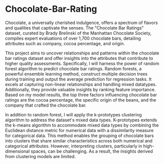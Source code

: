 # Chocolate-Bar-Rating

Chocolate, a universally cherished indulgence, offers a spectrum of flavors and qualities that captivate the senses. The "Chocolate Bar Ratings" dataset, curated by Brady Brelinski of the Manhattan Chocolate Society, compiles expert evaluations of over 1,700 chocolate bars, detailing attributes such as company, cocoa percentage, and origin. 

This project aims to uncover relationships and patterns within the chocolate bar ratings dataset and offer insights into the attributes that contribute to higher quality assessments. Specifically, I will harness the power of random forest algorithm to predict chocolate bar ratings. Random forests, a powerful ensemble learning method, construct multiple decision trees during training and output the average prediction for regression tasks. It excels at capturing non-linear relationships and handling mixed datatypes.  Additionally, they provide valuable insights by ranking feature importance. Based on my model results, the top three factors influencing chocolate bar ratings are the cocoa percentage, the specific origin of the beans, and the company that crafted the chocolate bar.

In addition to random forest, I will apply the k-prototypes clustering algorithm to address the dataset's mixed data types. K-prototypes extends the k-means algorithm to accommodate mixed data types by combining the Euclidean distance metric for numerical data with a dissimilarity measure for categorical data. This method enables the grouping of chocolate bars into clusters that share similar characteristics across both numerical and categorical attributes.  However, interpreting clusters, particularly in high-dimensional spaces, can be challenging. As a result, the insights derived from clustering models are limited. 
